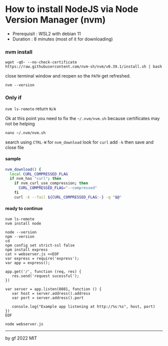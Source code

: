 # How to install NodeJS via Node Version Manager (nvm)

- Prerequisit : WSL2 with debian 11
- Duration : 8 minutes (most of it for downloading)

### nvm install

```
wget -qO- --no-check-certificate https://raw.githubusercontent.com/nvm-sh/nvm/v0.39.1/install.sh | bash
```

close terminal window and reopen so the `PATH` get refreshed.

```
nvm --version
```

### Only if

`nvm ls-remote` return `N/A`

Ok at this point you need to fix the `~/.nvm/nvm.sh` because certificates may not be helping

```
nano ~/.nvm/nvm.sh
```
search using `CTRL-W` for `nvm_download` look for `curl` add `-k` then save and close file

#### sample
```bash
nvm_download() {
  local CURL_COMPRESSED_FLAG
  if nvm_has "curl"; then
    if nvm_curl_use_compression; then
      CURL_COMPRESSED_FLAG="--compressed"
    fi
    curl -k --fail ${CURL_COMPRESSED_FLAG:-} -q "$@"
```

#### ready to continue

```
nvm ls-remote
nvm install node
```

```
node --version
npm --version
cd
npm config set strict-ssl false
npm install express
cat > webserver.js <<EOF
var express = require('express');
var app = express();

app.get('/', function (req, res) {
   res.send('request sucessful');
})

var server = app.listen(8081, function () {
   var host = server.address().address
   var port = server.address().port

   console.log("Example app listening at http://%s:%s", host, port)
})
EOF

node webserver.js
```

---
by gf 2022 MIT
